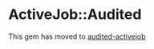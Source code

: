 # ActiveJob::Audited

This gem has moved to [audited-activejob](https://github.com/markrebec/audited-activejob)
